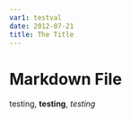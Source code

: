 ```yaml
---
var1: testval
date: 2012-07-21
title: The Title
---
```


Markdown File
=============

testing, **testing**, *testing*
